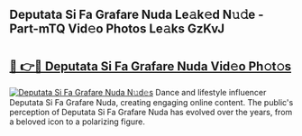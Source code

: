 ## Deputata Si Fa Grafare Nuda Le𝚊k𝚎d N𝚞𝚍e - Part-mTQ Vid𝚎o Photos Le𝚊ks GzKvJ

# <h2><a href="http://fbeuf8.evod.top/?m=Deputata+Si+Fa+Grafare+Nuda">🔗 👉🔴 Deputata Si Fa Grafare Nuda Vid𝚎o Ph𝚘t𝚘s</a></h2>

[![Deputata Si Fa Grafare Nuda N𝚞d𝚎s](https://i.imgur.com/8V9OHl7.gif)](http://fbeuf8.evod.top/?m=Deputata+Si+Fa+Grafare+Nuda)
Dance and lifestyle influencer Deputata Si Fa Grafare Nuda, creating engaging online content. The public's perception of Deputata Si Fa Grafare Nuda has evolved over the years, from a beloved icon to a polarizing figure. 
